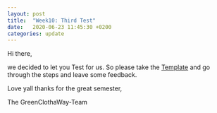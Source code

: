 ```yaml
---
layout: post
title:  "Week10: Third Test"
date:   2020-06-23 11:45:30 +0200
categories: update
---
```


Hi there,

we decided to let you Test for us. So please take the [Template](https://github.com/GreenClothaWay/Website/blob/master/doc/usertest.odt) and go through the steps and leave some feedback.

Love yall thanks for the great semester,

The GreenClothaWay-Team
